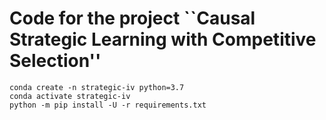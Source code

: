# Code for the project  ``Causal Strategic Learning with Competitive Selection''

```
conda create -n strategic-iv python=3.7
conda activate strategic-iv
python -m pip install -U -r requirements.txt
```
